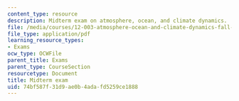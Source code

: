 ```yaml
---
content_type: resource
description: Midterm exam on atmosphere, ocean, and climate dynamics.
file: /media/courses/12-003-atmosphere-ocean-and-climate-dynamics-fall-2008/74bf587f31d9ae0b4adafd5259ce1888_midterm.pdf
file_type: application/pdf
learning_resource_types:
- Exams
ocw_type: OCWFile
parent_title: Exams
parent_type: CourseSection
resourcetype: Document
title: Midterm exam
uid: 74bf587f-31d9-ae0b-4ada-fd5259ce1888
---
```

